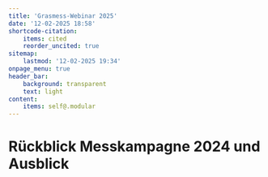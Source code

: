 ```yaml
---
title: 'Grasmess-Webinar 2025'
date: '12-02-2025 18:58'
shortcode-citation:
    items: cited
    reorder_uncited: true
sitemap:
    lastmod: '12-02-2025 19:34'
onpage_menu: true
header_bar:
    background: transparent
    text: light
content:
    items: self@.modular
---
```


# Rückblick Messkampagne 2024 und Ausblick




